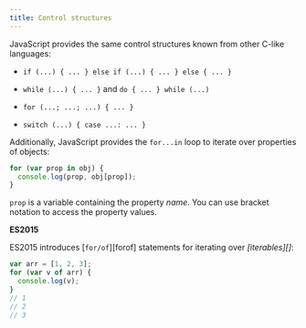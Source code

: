 ```yaml
---
title: Control structures
---
```


JavaScript provides the same control structures known from other C-like
languages:

- `if (...) { ... } else if (...) { ... } else { ... }`

- `while (...) { ... }` and `do { ... } while (...)`

- `for (...; ...; ...) { ... }`

- `switch (...) { case ...: ... }`

Additionally, JavaScript provides the `for...in` loop to iterate over properties
of objects:

```javascript
for (var prop in obj) {
  console.log(prop, obj[prop]);
}
```

`prop` is a variable containing the property _name_. You can use bracket
notation to access the property values.

<div class="callout secondary">

<i class="fa fa-info-circle" aria-hidden="true"></i> **ES2015**

ES2015 introduces [`for/of`][forof] statements for iterating over
_[iterables][]_:

```js
var arr = [1, 2, 3];
for (var v of arr) {
  console.log(v);
}
// 1
// 2
// 3
```

</div>
